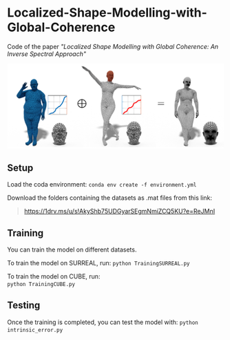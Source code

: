 # Localized-Shape-Modelling-with-Global-Coherence
Code of the paper *"Localized Shape Modelling with Global Coherence: An Inverse Spectral Approach"*

![Teaser](media/NewTeaserFull.png)

## Setup

Load the coda environment: 
    `conda env create -f environment.yml`

Download the folders containing the datasets as .mat files from this link:
> https://1drv.ms/u/s!AkyShb75UDGyarSEgmNmiZCQ5KU?e=ReJMnI

## Training

You can train the model on different datasets.

To train the model on SURREAL, run: 
    `python TrainingSURREAL.py`
    
To train the model on CUBE, run:    
    `python TrainingCUBE.py`

## Testing

Once the training is completed, you can test the model with: 
    `python intrinsic_error.py`
